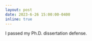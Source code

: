 ```yaml
---
layout: post
date: 2023-6-26 15:00:00-0400
inline: true
---
```


I passed my Ph.D. dissertation defense.
